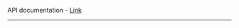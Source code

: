 API documentation - [Link][Open Weather Map]

---

[Open Weather Map]: https://openweathermap.org/current#geocoding

